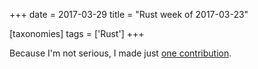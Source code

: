 +++
date = 2017-03-29
title = "Rust week of 2017-03-23"

[taxonomies]
tags = ['Rust']
+++

Because I\'m not serious, I made just [one contribution].

  [one contribution]: https://github.com/azerupi/mdBook/pull/238
